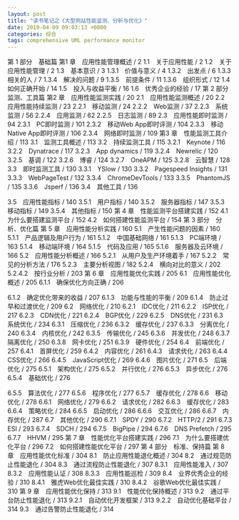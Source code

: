 ```yaml
---
layout: post
title: "读书笔记之《大型网站性能监测、分析与优化》"
date: 2019-04-09 09:03:13 +0800
categories: 综合
tags: comprehensive UML performance monitor
---
```


第 1 部分　基础篇
第1 章　应用性能管理概述 / 2
1.1　关于应用性能 / 2
1.2　关于应用性能管理 / 2
1.3　基本意识 / 3
1.3.1　价值与意义 / 4
1.3.2　出发点 / 6
1.3.3　相关的人 / 7
1.3.4　解决的问题 / 9
1.3.5　前提条件 / 11
1.3.6　组织形式 / 12
1.4　如何正确开始 / 14
1.5　投入与收益平衡 / 16
1.6　优秀企业的经验 / 17
第 2 部分　监测、工具篇
第2 章　应用性能监测实践 / 20
2.1　应用性能监测概述 / 20
2.2　应用性能持续监测 / 23
2.2.1　移动监测 / 24
2.2.2　Web监测 / 37
2.2.3　系统监测 / 56
2.2.4　应用监测 / 62
2.2.5　日志监测 / 89
2.3　应用性能即时监测 / 94
2.3.1　PC即时监测 / 101
2.3.2　移动Web App即时评测 / 104
2.3.3　移动Native App即时评测 / 106
2.3.4　网络即时监测 / 109
第3 章　性能监测工具介绍 / 113
3.1　监测工具概述 / 113
3.2　持续监测工具 / 115
3.2.1　Keynote / 116
3.2.2　Dynatrace / 117
3.2.3　App dynamics / 119
3.2.4　Newrelic / 120
3.2.5　基调 / 122
3.2.6　博睿 / 124
3.2.7　OneAPM / 125
3.2.8　云智慧 / 128
3.3　即时监测工具 / 130
3.3.1　YSlow / 130
3.3.2　Pagespeed Insights / 131
3.3.3　WebPageTest / 132
3.3.4　ChromeDevTools / 133
3.3.5　PhantomJS / 135
3.3.6　Jsperf / 136
3.4　其他工具 / 136

3.5　应用性能指标 / 140
3.5.1　用户指标 / 140
3.5.2　服务器指标 / 147
3.5.3　移动指标 / 149
3.5.4　其他指标 / 150
第 4 章　性能监测平台搭建实践 / 152
4.1　为什么要搭建监测平台 / 152
4.2　如何搭建性能监测平台 / 154
第 3 部分　分析、优化篇
第 5 章　应用性能分析实践 / 160
5.1　产生性能问题的因素 / 160
5.1.1　产品逻辑及用户行为 / 161
5.1.2　中国基础网络 / 161
5.1.3　PC端环境 / 163
5.1.4　移动端环境 / 164
5.1.5　代码及应用 / 165
5.1.6　服务器及云环境 / 166
5.2　应用性能分析概述 / 166
5.2.1　从用户及生产环境着手 / 167
5.2.2　常见的分析方法 / 176
5.2.3　主要分析视图 / 182
5.2.4　横向对比的意义 / 202
5.2.4.2　按行业分析 / 203
第 6 章　应用性能优化实践 / 205
6.1　应用性能优化概述 / 205
6.1.1　确保优化方向正确 / 206

6.1.2　确定优化带来的收益 / 207
6.1.3　功能与性能的平衡 / 209
6.1.4　防止过早和过渡优化 / 209
6.2　网络优化 / 210
6.2.1　IDC优化 / 211
6.2.2　ISP优化 / 217
6.2.3　CDN优化 / 221
6.2.4　BGP优化 / 229
6.2.5　DNS优化 / 231
6.3　系统优化 / 234
6.3.1　压缩优化 / 236
6.3.2　缓存优化 / 237
6.3.3　分离优化 / 240
6.3.4　内核优化 / 242
6.3.5　传输优化 / 245
6.3.6　并发优化 / 248
6.3.7　隔离优化 / 250
6.3.8　网卡优化 / 251
6.3.9　硬件优化 / 254
6.4　前端优化 / 257
6.4.1　首屏优化 / 259
6.4.2　内容优化 / 261
6.4.3　请求优化 / 263
6.4.4　CSS优化 / 266
6.4.5　JavaScript优化 / 269
6.4.6　图片优化 / 271
6.5　后端优化 / 275
6.5.1　架构优化 / 275
6.5.2　并行优化 / 276
6.5.3　异步优化 / 276
6.5.4　基础优化 / 276

6.5.5　算法优化 / 277
6.5.6　程序优化 / 277
6.5.7　缓存优化 / 278
6.6　移动优化 / 278
6.6.1　网络优化 / 279
6.6.2　请求优化 / 282
6.6.3　缓存优化 / 283
6.6.4　策略优化 / 284
6.6.5　启动优化 / 286
6.6.6　交互优化 / 286
6.6.7　内存优化 / 287
6.7　其他优化 / 290
6.7.1　SPDY / 290
6.7.2　HTTP/2 / 291
6.7.3　ESI / 293
6.7.4　SDCH / 294
6.7.5　BigPipe / 294
6.7.6　DNS Prefetch / 295
6.7.7　HHVM / 295
第 7 章　性能优化平台搭建实践 / 296
7.1　为什么要搭建优化平台 / 296
7.2　如何搭建性能优化平台 / 297
第 4 部分　标准、保持篇
第 8 章　应用性能优化标准 / 304
8.1　防止应用性能退化概述 / 304
8.2　通过规范防止性能退化 / 304
8.3　通过流程防止性能退化 / 307
8.3.1　应用性能准入 / 307
8.3.2　应用性能认证 / 308
8.3.3　应用性能巡检 / 309
8.4　业界优秀企业的经验 / 310
8.4.1　雅虎Web优化最佳实践 / 310
8.4.2　谷歌Web优化最佳实践 / 310
第 9 章　应用性能优化保持 / 313
9.1　性能优化保持概述 / 313
9.2　通过平台防止性能退化 / 313
9.2.1　自动优化开发框架 / 313
9.2.2　自动优化基础平台 / 314
9.3　通过告警防止性能退化 / 314
